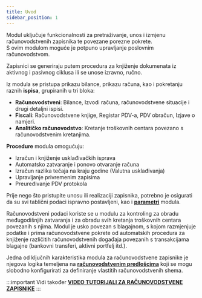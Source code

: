 ```yaml
---
title: Uvod
sidebar_position: 1
---
```


Modul uključuje funkcionalnosti za pretraživanje, unos i izmjenu računovodstvenih zapisnika te povezane porezne pokrete.  
S ovim modulom moguće je potpuno upravljanje poslovnim računovodstvom. 

Zapisnici se generiraju putem procedura za knjiženje dokumenata iz aktivnog i pasivnog ciklusa ili se unose izravno, ručno.  

Iz modula se pristupa prikazu bilance, prikazu računa, kao i pokretanju raznih **ispisa**, grupiranih u tri bloka:

- **Računovodstveni**: Bilance, Izvodi računa, računovodstvene situacije i drugi detaljni ispisi. 
- **Fiscali**: Računovodstvene knjige, Registar PDV-a, PDV obračun, Izjave o namjeri.
- **Analitičko računovodstvo**:  Kretanje troškovnih centara povezano s računovodstvenim kretanjima.


**Procedure** modula omogućuju: 

- Izračun i knjiženje usklađivačkih isprava
- Automatsko zatvaranje i ponovo otvaranje računa
- Izračun razlika tečaja na kraju godine (Valutna usklađivanja)
- Upravljanje privremenim zapisima
- Preuređivanje PDV protokola 

Prije nego što pristupite unosu ili realizaciji zapisnika, potrebno je osigurati da su svi tablični podaci ispravno postavljeni, kao i [**parametri**](/docs/configurations/parameters/finance/accounting-parameters) modula.

Računovodstveni podaci koriste se u modulu za kontroling za obradu međugodišnjih zatvaranja i za obradu svih kretanja troškovnih centara povezanih s njima.
Modul je usko povezan s blagajnom, s kojom razmjenjuje podatke i prima računovodstvene pokrete od automatskih procedura za knjiženje različitih računovodstvenih događaja povezanih s transakcijama blagajne (bankovni transferi, aktivni portfelj itd.).

Jedna od ključnih karakteristika modula za računovodstvene zapisnike je njegova logika temeljena na [**računovodstvenim predlošcima**](/docs/configurations/tables/finance/ledger-records-templates/ledger-records-templates-intro) koji se mogu slobodno konfigurirati za definiranje vlastitih računovodstvenih shema. 


:::important Vidi također
[**VIDEO TUTORIJALI ZA RAČUNOVODSTVENE ZAPISNIKE**](/docs/video/finance/intro)
:::